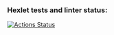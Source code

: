 ### Hexlet tests and linter status:
[![Actions Status](https://github.com/Dashka842/java-project-61/workflows/hexlet-check/badge.svg)](https://github.com/Dashka842/java-project-61/actions)